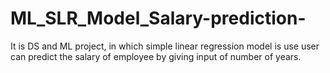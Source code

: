 # ML_SLR_Model_Salary-prediction-
It is DS and ML project, in which simple linear regression model is use user can predict the salary of employee by giving input of number of years.
